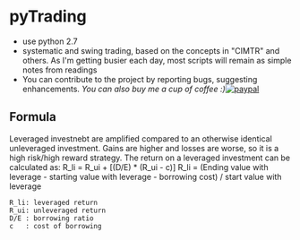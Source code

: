# pyTrading
- use python 2.7
- systematic and swing trading, based on the concepts in "CIMTR" and others. As I'm getting busier each day, most scripts will remain as simple notes from readings
- You can contribute to the project by reporting bugs, suggesting enhancements. 
*You can also buy me a cup of coffee :)*[![paypal](http://rickrduncan.com/wp-content/uploads/2017/11/buy-me-coffee-paypal.png)](https://paypal.me/boyac?locale.x=en_US)

## Formula
Leveraged investnebt are amplified compared to an otherwise identical unleveraged investment.
	Gains are higher and losses are worse, so it is a high risk/high reward strategy.
	The return on a leveraged investment can be calculated as:
	R_li = R_ui + [(D/E) * (R_ui - c)]
  R_li = (Ending value with leverage - starting value with leverage - borrowing cost) / start value with leverage

	R_li: leveraged return
	R_ui: unleveraged return
	D/E : borrowing ratio
	c   : cost of borrowing
